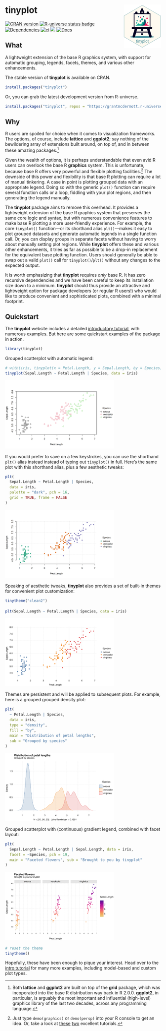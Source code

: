 

# tinyplot <img src="man/figures/logo.png" align="right" height="139" alt="" />

<!-- badges: start -->

<a href="https://CRAN.R-project.org/package=tinyplot"><img src="https://www.r-pkg.org/badges/version/tinyplot" class="img-fluid" alt="CRAN version"></a>
<a href="https://grantmcdermott.r-universe.dev"><img src="https://grantmcdermott.r-universe.dev/badges/tinyplot" class="img-fluid" alt="R-universe status badge"></a>
<a href="https://CRAN.R-project.org/package=tinyplot"><img src="https://tinyverse.netlify.app/badge/tinyplot" class="img-fluid" alt="Dependencies"></a>
<a href="https://github.com/grantmcdermott/tinyplot/actions/workflows/R-CMD-check.yaml"><img src="https://github.com/grantmcdermott/tinyplot/actions/workflows/R-CMD-check.yaml/badge.svg" class="img-fluid" alt="ci"></a>
<a href = "https://github.com/grantmcdermott/tinyplot/blob/main/LICENSE.md" target = "_blank"><img src="https://img.shields.io/badge/license-Apache2.0-blue"></a>
<a href="https://grantmcdermott.com/tinyplot/index.html"><img src="https://img.shields.io/badge/docs-homepage-blue.svg" class="img-fluid" alt="Docs"></a>
<!-- badges: end -->

## What

A lightweight extension of the base R graphics system, with support for
automatic grouping, legends, facets, themes, and various other
enhancements.

The stable version of **tinyplot** is available on CRAN.

``` r
install.packages("tinyplot")
```

Or, you can grab the latest development version from R-universe.

``` r
install.packages("tinyplot", repos = "https://grantmcdermott.r-universe.dev")
```

## Why

R users are spoiled for choice when it comes to visualization
frameworks. The options, of course, include **lattice** and **ggplot2**;
say nothing of the bewildering array of extensions built around, on top
of, and in between these amazing packages.[^1]

Given the wealth of options, it is perhaps understandable that even avid
R users can overlook the base R **graphics** system. This is
unfortunate, because base R offers very powerful and flexible plotting
facilities.[^2] The downside of this power and flexibility is that base
R plotting can require a lot of manual tinkering. A case in point is
plotting grouped data with an appropriate legend. Doing so with the
generic `plot()` function can require several function calls or a loop,
fiddling with your plot regions, and then generating the legend
manually.

The **tinyplot** package aims to remove this overhead. It provides a
lightweight extension of the base R graphics system that preserves the
same core logic and syntax, but with numerous convenience features to
make base R plotting a more user-friendly experience. For example, the
core `tinyplot()` function—or its shorthand alias `plt()`—makes it easy
to plot grouped datasets and generate automatic legends in a single
function call. Or, you can display groups in separate facets without
having to worry about manually setting plot regions. While **tinyplot**
offers these and various other enhancements, it tries as far as possible
to be a drop-in replacement for the equivalent base plotting function.
Users should generally be able to swap out a valid `plot()` call for
`tinyplot()`/`plt()` without any changes to the expected output.

It is worth emphasizing that **tinyplot** requires *only* base R. It has
zero recursive dependencies and we have been careful to keep its
installation size down to a minimum. **tinyplot** should thus provide an
attractive and lightweight option for package developers (or regular R
users!) who would like to produce convenient and sophisticated plots,
combined with a minimal footprint.

## Quickstart

The **tinyplot** website includes a detailed [introductory
tutorial](https://grantmcdermott.com/tinyplot/vignettes/introduction.html),
with numerous examples. But here are some quickstart examples of the
package in action.

``` r
library(tinyplot)
```

Grouped scatterplot with automatic legend:

``` r
# with(iris, tinyplot(x = Petal.Length, y = Sepal.Length, by = Species)) # atomic
tinyplot(Sepal.Length ~ Petal.Length | Species, data = iris)             # formula
```

<img src="man/figures/README-quickstart2-1.png" style="width:70.0%" />

If you would prefer to save on a few keystrokes, you can use the
shorthand `plt()` alias instead instead of typing out `tinyplot()` in
full. Here’s the same plot with this shorthand alias, plus a few
aesthetic tweaks:

``` r
plt(
  Sepal.Length ~ Petal.Length | Species, 
  data = iris,
  palette = "dark", pch = 16,
  grid = TRUE, frame = FALSE
)
```

<img src="man/figures/README-quickstart3-1.png" style="width:70.0%" />

Speaking of aesthetic tweaks, **tinyplot** also provides a set of
built-in themes for convenient plot customization:

``` r
tinytheme("clean2")

plt(Sepal.Length ~ Petal.Length | Species, data = iris)
```

<img src="man/figures/README-quickstart_theme-1.png"
style="width:70.0%" />

Themes are persistent and will be applied to subsequent plots. For
example, here is a grouped grouped density plot:

``` r
plt(
  ~ Petal.Length | Species,
  data = iris,
  type = "density",
  fill = "by",
  main = "Distribution of petal lengths",
  sub = "Grouped by species"
)
```

<img src="man/figures/README-quickstart4-1.png" style="width:70.0%" />

Grouped scatterplot with (continuous) gradient legend, combined with
facet layout:

``` r
plt(
  Sepal.Length ~ Petal.Length | Sepal.Length, data = iris,
  facet = ~Species, pch = 19,
  main = "Faceted flowers", sub = "Brought to you by tinyplot"
)
```

<img src="man/figures/README-quickstart5-1.png" style="width:70.0%" />

``` r
# reset the theme 
tinytheme()
```

Hopefully, these have been enough to pique your interest. Head over to
the [intro
tutorial](https://grantmcdermott.com/tinyplot/vignettes/intro_tutorial.html)
for many more examples, including model-based and custom plot types.

[^1]: Both **lattice** and **ggplot2** are built on top of the **grid**
    package, which was incoporated into the base R distribution way back
    in R 2.0.0. **ggplot2**, in particular, is arguably the most
    important and influential (high-level) graphics library of the last
    two decades, across any programming language.

[^2]: Just type `demo(graphics)` or `demo(persp)` into your R console to
    get an idea. Or, take a look at
    [these](https://github.com/karoliskoncevicius/r_notes/blob/main/baseplotting.md)
    [two](https://quizzical-engelbart-d15a44.netlify.app/2021-2022_m2-data-2_visu-2_practice#1)
    excellent tutorials.
